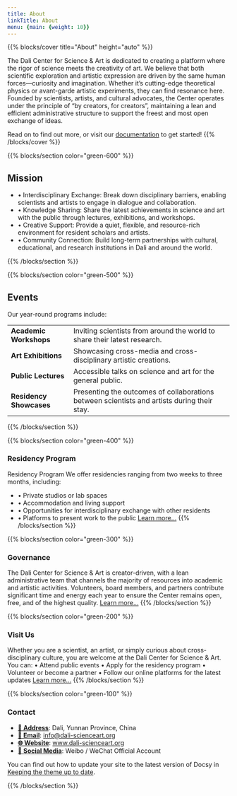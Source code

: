 ```yaml
---
title: About
linkTitle: About
menu: {main: {weight: 10}}
---
```


{{% blocks/cover title="About" height="auto" %}}

The Dali Center for Science & Art is dedicated to creating a platform where the rigor of science meets the creativity of art.
We believe that both scientific exploration and artistic expression are driven by the same human forces—curiosity and imagination. Whether it’s cutting-edge theoretical physics or avant-garde artistic experiments, they can find resonance here.
Founded by scientists, artists, and cultural advocates, the Center operates under the principle of “by creators, for creators”, maintaining a lean and efficient administrative structure to support the freest and most open exchange of ideas.

Read on to find out more, or visit our [documentation](/docs/) to get started!
{{% /blocks/cover %}}

{{% blocks/section color="green-600" %}}
## **Mission**

* •	Interdisciplinary Exchange: Break down disciplinary barriers, enabling scientists and artists to engage in dialogue and collaboration.
* •	Knowledge Sharing: Share the latest achievements in science and art with the public through lectures, exhibitions, and workshops.
* •	Creative Support: Provide a quiet, flexible, and resource-rich environment for resident scholars and artists.
* •	Community Connection: Build long-term partnerships with cultural, educational, and research institutions in Dali and around the world.

{{% /blocks/section %}}

{{% blocks/section color="green-500" %}}
## Events

Our year-round programs include:
<table>
  <tr>
   <td><strong>Academic Workshops</strong>
   </td>
   <td>Inviting scientists from around the world to share their latest research.
   </td>
  </tr>
  <tr>
   <td><strong>Art Exhibitions</strong>
   </td>
   <td>Showcasing cross-media and cross-disciplinary artistic creations.
   </td>
  </tr>
  <tr>
   <td><strong>Public Lectures</strong>
   </td>
   <td>Accessible talks on science and art for the general public.
   </td>
  </tr>
  <tr>
   <td><strong>Residency Showcases</strong>
   </td>
   <td>Presenting the outcomes of collaborations between scientists and artists during their stay.
   </td>
  </tr>
  <tr>
</table>
{{% /blocks/section %}}

{{% blocks/section color="green-400" %}}

### Residency Program

Residency Program
We offer residencies ranging from two weeks to three months, including:
* •	Private studios or lab spaces
* •	Accommodation and living support
* •	Opportunities for interdisciplinary exchange with other residents
* •	Platforms to present work to the public
[Learn more...](/docs/deployment/)
{{% /blocks/section %}}

{{% blocks/section color="green-300" %}}

### Governance

The Dali Center for Science & Art is creator-driven, with a lean administrative team that channels the majority of resources into academic and artistic activities.
Volunteers, board members, and partners contribute significant time and energy each year to ensure the Center remains open, free, and of the highest quality.
[Learn more...](/docs/deployment/)
{{% /blocks/section %}}

{{% blocks/section color="green-200" %}}

### Visit Us

Whether you are a scientist, an artist, or simply curious about cross-disciplinary culture, you are welcome at the Dali Center for Science & Art. You can:
•	Attend public events
•	Apply for the residency program
•	Volunteer or become a partner
•	Follow our online platforms for the latest updates
[Learn more...](/docs/deployment/)
{{% /blocks/section %}}

{{% blocks/section color="green-100" %}}

### Contact 

* [**📍 Address**](https://github.com): Dali, Yunnan Province, China
* [**📧 Email**](https://analytics.google.com/analytics/web/): info@dali-scienceart.org
* [**🌐 Website**](https://cse.google.com/cse/): www.dali-scienceart.org
* [**📱 Social Media**](https://docsearch.algolia.com): Weibo / WeChat Official Account 

You can find out how to update your site to the latest version of Docsy in [Keeping the theme up to date](/docs/updating/).
<!-- There must not be a blank line at the end of this file otherwise it creates an empty paragraph in the rendered page -->
{{% /blocks/section %}}
